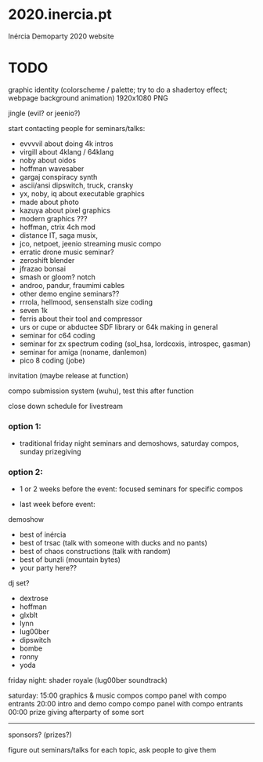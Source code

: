 # 2020.inercia.pt
Inércia Demoparty 2020 website


# TODO

graphic identity (colorscheme / palette; try to do a shadertoy effect; webpage background animation) 1920x1080 PNG

jingle (evil? or jeenio?)

start contacting people for seminars/talks:

* evvvvil about doing 4k intros
* virgill about 4klang / 64klang
* noby about oidos
* hoffman wavesaber
* gargaj conspiracy synth
* ascii/ansi dipswitch, truck, cransky
* yx, noby, iq about executable graphics
* made about photo
* kazuya about pixel graphics
* modern graphics ???
* hoffman, ctrix 4ch mod 
* distance IT, saga musix,
* jco, netpoet, jeenio streaming music compo
* erratic drone music seminar?
* zeroshift blender
* jfrazao bonsai
* smash or gloom? notch
* androo, pandur, fraumimi cables
* other demo engine seminars??
* rrrola, hellmood, sensenstalh size coding
* seven 1k
* ferris about their tool and compressor
* urs or cupe or abductee SDF library or 64k making in general
* seminar for c64 coding 
* seminar for zx spectrum coding (sol_hsa, lordcoxis, introspec, gasman)
* seminar for amiga (noname, danlemon)
* pico 8 coding (jobe)

invitation (maybe release at function)

compo submission system (wuhu), test this after function

close down schedule for livestream

### option 1:
 * traditional friday night seminars and demoshows, saturday compos, sunday prizegiving

### option 2: 
 * 1 or 2 weeks before the event: focused seminars for specific compos

* last week before event:

demoshow
 - best of inércia
 - best of trsac (talk with someone with ducks and no pants)
 - best of chaos constructions (talk with random)
 - best of bunzli (mountain bytes)
 - your party here??

dj set?
 - dextrose
 - hoffman
 - glxblt
 - lynn
 - lug00ber
 - dipswitch
 - bombe
 - ronny
 - yoda

friday night: shader royale (lug00ber soundtrack)

saturday: 15:00 graphics & music compos
          compo panel with compo entrants
          20:00 intro and demo compo
          compo panel with compo entrants
          00:00 prize giving
          afterparty of some sort

---

sponsors? (prizes?)

figure out seminars/talks for each topic, ask people to give them


